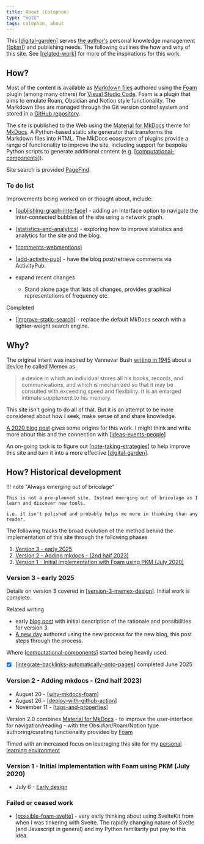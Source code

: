 ```yaml
---
title: About (Colophon)
type: "note"
tags: colophon, about
---
```


This [[digital-garden]] serves [the author's](https://djon.es/blog/about-2/) personal knowledge management ([[pkm]]) and publishing needs. The following outlines the how and why of this site. See [[related-work]] for more of the inspirations for this work.

## How?

Most of the content is available as [Markdown files](https://github.com/djplaner/memex/tree/master/docs) authored using the [Foam](https://foambubble.github.io/foam/) plugin (among many others) for [Visual Studio Code](https://code.visualstudio.com/). Foam is a plugin that aims to emulate Roam, Obsidian and Notion style functionality. The Markdown files are managed through the Git version control system and stored in a [GitHub repository](https://github.com/djplaner/memex).

The site is published to the Web using the [Material for MkDocs](https://squidfunk.github.io/mkdocs-material/) theme for [MkDocs](https://www.mkdocs.org/). A Python-based static site generator that transforms the Markdown files into HTML. The MkDocs ecosystem of plugins provide a range of functionality to improve the site, including support for bespoke Python scripts to generate additional content (e.g. [[computational-components]]).

Site search is provided [PageFind](https://pagefind.app/).

### To do list

Improvements being worked on or thought about, include:

- [[publishing-graph-interface]] - adding an interface option to navigate the inter-connected bubbles of the site using a network graph.
- [[statistics-and-analytics]] - exploring how to improve statistics and analytics for the site and the blog.
- [[comments-webmentions]]
- [[add-activity-pub]] - have the blog post/retrieve comments via ActivityPub.
- expand recent changes

    - Stand alone page that lists all changes, provides graphical representations of frequency etc.

Completed

- [[improve-static-search]] - replace the default MkDocs search with a lighter-weight search engine.

## Why?

The original intent was inspired by Vannevar Bush [writing in 1945](https://en.wikipedia.org/wiki/As_We_May_Think) about a device he called Memex as

> a device in which an individual stores all his books, records, and communications, and which is mechanized so that it may be consulted with exceeding speed and flexibility. It is an enlarged intimate supplement to his memory.

This site isn't going to do all of that. But it is an attempt to be more considered about how I seek, make sense of and share knowledge.

[A 2020 blog post](https://djon.es/blog/2020/07/06/designing-a-personal-memex-with-foam/) gives some origins for this work. I might think and write more about this and the connection with [[ideas-events-people]]

An on-going task is to figure out [[note-taking-strategies]] to help improve this site and turn it into a more effective [[digital-garden]].


## How? Historical development

!!! note "Always emerging out of bricolage"

    This is not a pre-planned site. Instead emerging out of bricolage as I learn and discover new tools.

    i.e. it isn't polished and probably helps me more in thinking than any reader. 

The following tracks the broad evolution of the method behind the implementation of this site through the following phases

1. [Version 3 - early 2025](#version-3-early-2025)
2. [Version 2 - Adding mkdocs - (2nd half 2023)](#version-2-adding-mkdocs-2nd-half-2023)
3. [Version 1 - Initial implementation with Foam using PKM (July 2020)](#version-1-initial-implementation-with-foam-using-pkm-july-2020)

### Version 3 - early 2025

Details on version 3 covered in [[version-3-memex-design]]. Initial work is complete.

Related writing

- early [blog post](https://djon.es/blog/2025/01/12/what-now/) with initial description of the rationale and possibilities for version 3.
- [A new day](https://djon.es/blog/2025/05/23/a-new-day/) authored using the new process for the new blog, this post steps through the process. 

Where [[computational-components]] started being heavily used.

- [x] [[integrate-backlinks-automatically-onto-pages]] completed June 2025

### Version 2 - Adding mkdocs - (2nd half 2023)

- August 20 - [[why-mkdocs-foam]]
- August 26 - [[deploy-with-github-action]]
- November 11 - [[tags-and-properties]] 

Version 2.0 combines [Material for MkDocs](https://squidfunk.github.io/mkdocs-material/) - to improve the user-interface for navigation/reading - with the Obsidian/Roam/Notion type authoring/curating functionality provided by [Foam](https://foambubble.github.io/foam/) 
    
Timed with an increased focus on leveraging this site for my [personal learning environment](https://www.downes.ca/cgi-bin/page.cgi?post=71058)

### Version 1 - Initial implementation with Foam using PKM (July 2020)

- July 6 - [Early design](https://djon.es/blog/2020/07/06/designing-a-personal-memex-with-foam/)

### Failed or ceased work

- [[possible-foam-svelte]] - very early thinking about using SvelteKit from when I was tinkering with Svelte. The rapidly changing nature of Svelte (and Javascript in general) and my Python familiarity put pay to this idea.




[//begin]: # "Autogenerated link references for markdown compatibility"
[digital-garden]: ../sense/computing/digital-garden "Digital Garden"
[pkm]: ../pkm "Personal Knowledge Management"
[related-work]: related-work "Related work"
[computational-components]: computational-components "Computational components"
[publishing-graph-interface]: publishing-graph-interface "Publishing graph interface"
[statistics-and-analytics]: statistics-and-analytics "Statistics and Analytics"
[comments-webmentions]: comments-webmentions "Comments, webmentions, pingbacks etc"
[add-activity-pub]: add-activity-pub "Adding ActivityPub to the blog"
[improve-static-search]: improve-static-search "Improve static search"
[ideas-events-people]: ../sense/quote-collection/ideas-events-people "Great Minds Discuss Ideas; Average Minds Discuss Events; Small Minds Discuss People"
[note-taking-strategies]: note-taking-strategies "Note taking strategies"
[version-3-memex-design]: version-3-memex-design "Memex - Version 3"
[integrate-backlinks-automatically-onto-pages]: integrate-backlinks-automatically-onto-pages "Integrate backlinks automatically onto pages"
[why-mkdocs-foam]: why-mkdocs-foam "Why combine mkdocs with Foam"
[deploy-with-github-action]: deploy-with-github-action "Deploy with GitHub Action"
[tags-and-properties]: tags-and-properties "Tags and properties"
[possible-foam-svelte]: ../sense/Web-development/foam-dev/possible-foam-svelte "Possible ideas for a SvelteKit Foam site"
[//end]: # "Autogenerated link references"